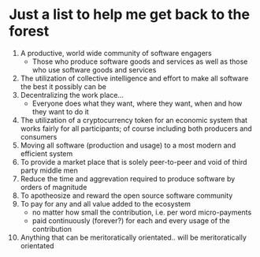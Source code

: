 # Just a list to help me get back to the forest

1. A productive, world wide community of software engagers
    * Those who produce software goods and services as well as those who use software goods and services
2. The utilization of collective intelligence and effort to make all software the best it possibly can be
3. Decentralizing the work place...
    * Everyone does what they want, where they want, when and how they want to do it
4. The utilization of a cryptocurrency token for an economic system that works fairly for all participants; of course including both producers and consumers
5. Moving all software (production and usage) to a most modern and efficient system
6. To provide a market place that is solely peer-to-peer and void of third party middle men
7. Reduce the time and aggrevation required to produce software by orders of magnitude
8. To apotheosize and reward the open source software community
9. To pay for any and all value added to the ecosystem
    * no matter how small the contribution, i.e. per word micro-payments
    * paid continuously (forever?) for each and every usage of the contribution
10. Anything that can be meritoratically orientated.. will be meritoratically orientated